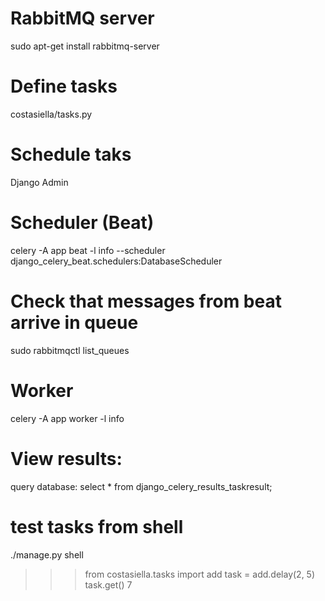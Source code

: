 # RabbitMQ server
sudo apt-get install rabbitmq-server


# Define tasks
costasiella/tasks.py

# Schedule taks
Django Admin

# Scheduler (Beat)
celery -A app beat -l info --scheduler django_celery_beat.schedulers:DatabaseScheduler

# Check that messages from beat arrive in queue
sudo rabbitmqctl list_queues

# Worker
celery -A app worker -l info

# View results:
query database:
select * from django_celery_results_taskresult;



# test tasks from shell
./manage.py shell
>>> from costasiella.tasks import add
>>> task = add.delay(2, 5)
>>> task.get()
7
